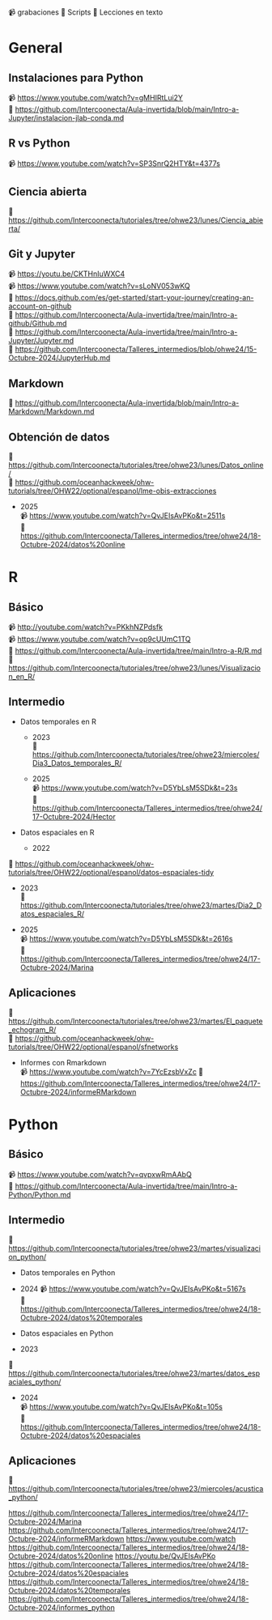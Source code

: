 :video_camera: grabaciones
:file_folder: Scripts
:blue_book: Lecciones en texto


# General

## Instalaciones para Python
:video_camera: https://www.youtube.com/watch?v=gMHIRtLui2Y   
:file_folder: https://github.com/Intercoonecta/Aula-invertida/blob/main/Intro-a-Jupyter/instalacion-jlab-conda.md  
## R vs Python 
:video_camera: https://www.youtube.com/watch?v=SP3SnrQ2HTY&t=4377s  

## Ciencia abierta  
:file_folder: https://github.com/Intercoonecta/tutoriales/tree/ohwe23/lunes/Ciencia_abierta/  
## Git y Jupyter  
:video_camera: https://youtu.be/CKTHnIuWXC4  
:video_camera: https://www.youtube.com/watch?v=sLoNV053wKQ  
:blue_book: https://docs.github.com/es/get-started/start-your-journey/creating-an-account-on-github  
:blue_book: https://github.com/Intercoonecta/Aula-invertida/tree/main/Intro-a-github/Github.md  
:blue_book: https://github.com/Intercoonecta/Aula-invertida/tree/main/Intro-a-Jupyter/Jupyter.md  
:file_folder: https://github.com/Intercoonecta/Talleres_intermedios/blob/ohwe24/15-Octubre-2024/JupyterHub.md 

## Markdown  
:blue_book: https://github.com/Intercoonecta/Aula-invertida/blob/main/Intro-a-Markdown/Markdown.md  


## Obtención de datos  
:file_folder: https://github.com/Intercoonecta/tutoriales/tree/ohwe23/lunes/Datos_online/  
:file_folder: https://github.com/oceanhackweek/ohw-tutorials/tree/OHW22/optional/espanol/lme-obis-extracciones  

* 2025  
:video_camera:  https://www.youtube.com/watch?v=QvJEIsAvPKo&t=2511s  
:file_folder: https://github.com/Intercoonecta/Talleres_intermedios/tree/ohwe24/18-Octubre-2024/datos%20online  

# R  
## Básico  
:video_camera:  http://youtube.com/watch?v=PKkhNZPdsfk  
:video_camera: https://www.youtube.com/watch?v=op9cUUmC1TQ   
:blue_book: https://github.com/Intercoonecta/Aula-invertida/tree/main/Intro-a-R/R.md  
:file_folder: https://github.com/Intercoonecta/tutoriales/tree/ohwe23/lunes/Visualizacion_en_R/  

## Intermedio  
 
- Datos temporales en R  
  * 2023  
:file_folder: https://github.com/Intercoonecta/tutoriales/tree/ohwe23/miercoles/Dia3_Datos_temporales_R/  

  * 2025  
:video_camera: https://www.youtube.com/watch?v=D5YbLsM5SDk&t=23s  
:file_folder: https://github.com/Intercoonecta/Talleres_intermedios/tree/ohwe24/17-Octubre-2024/Hector  

- Datos espaciales en R  
  * 2022  

:file_folder: https://github.com/oceanhackweek/ohw-tutorials/tree/OHW22/optional/espanol/datos-espaciales-tidy  
  
  * 2023  
:file_folder: https://github.com/Intercoonecta/tutoriales/tree/ohwe23/martes/Dia2_Datos_espaciales_R/  

  * 2025  
:video_camera: https://www.youtube.com/watch?v=D5YbLsM5SDk&t=2616s  
:file_folder: https://github.com/Intercoonecta/Talleres_intermedios/tree/ohwe24/17-Octubre-2024/Marina

## Aplicaciones
:file_folder: https://github.com/Intercoonecta/tutoriales/tree/ohwe23/martes/El_paquete_echogram_R/  
:file_folder: https://github.com/oceanhackweek/ohw-tutorials/tree/OHW22/optional/espanol/sfnetworks 

- Informes con Rmarkdown  
:video_camera:  https://www.youtube.com/watch?v=7YcEzsbVxZc
:file_folder: https://github.com/Intercoonecta/Talleres_intermedios/tree/ohwe24/17-Octubre-2024/informeRMarkdown  

# Python  
## Básico  
:video_camera: https://www.youtube.com/watch?v=qvpxwRmAAbQ  
:blue_book: https://github.com/Intercoonecta/Aula-invertida/tree/main/Intro-a-Python/Python.md   

## Intermedio  
:file_folder: https://github.com/Intercoonecta/tutoriales/tree/ohwe23/martes/visualizacion_python/  

- Datos temporales en Python
 * 2024 
:video_camera: https://www.youtube.com/watch?v=QvJEIsAvPKo&t=5167s  
:file_folder: https://github.com/Intercoonecta/Talleres_intermedios/tree/ohwe24/18-Octubre-2024/datos%20temporales  
- Datos espaciales en Python

 * 2023
   
:file_folder: https://github.com/Intercoonecta/tutoriales/tree/ohwe23/martes/datos_espaciales_python/  
 * 2024  
:video_camera: https://www.youtube.com/watch?v=QvJEIsAvPKo&t=105s  
:file_folder:  https://github.com/Intercoonecta/Talleres_intermedios/tree/ohwe24/18-Octubre-2024/datos%20espaciales

## Aplicaciones  
:file_folder: https://github.com/Intercoonecta/tutoriales/tree/ohwe23/miercoles/acustica_python/  






https://github.com/Intercoonecta/Talleres_intermedios/tree/ohwe24/17-Octubre-2024/Marina
https://github.com/Intercoonecta/Talleres_intermedios/tree/ohwe24/17-Octubre-2024/informeRMarkdown
https://www.youtube.com/watch
https://github.com/Intercoonecta/Talleres_intermedios/tree/ohwe24/18-Octubre-2024/datos%20online
https://youtu.be/QvJEIsAvPKo
https://github.com/Intercoonecta/Talleres_intermedios/tree/ohwe24/18-Octubre-2024/datos%20espaciales
https://github.com/Intercoonecta/Talleres_intermedios/tree/ohwe24/18-Octubre-2024/datos%20temporales
https://github.com/Intercoonecta/Talleres_intermedios/tree/ohwe24/18-Octubre-2024/informes_python
















